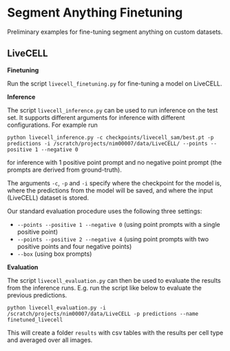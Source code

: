 # Segment Anything Finetuning

Preliminary examples for fine-tuning segment anything on custom datasets.

## LiveCELL

**Finetuning**

Run the script `livecell_finetuning.py` for fine-tuning a model on LiveCELL.

**Inference**

The script `livecell_inference.py` can be used to run inference on the test set. It supports different arguments for inference with different configurations.
For example run
```
python livecell_inference.py -c checkpoints/livecell_sam/best.pt -p predictions -i /scratch/projects/nim00007/data/LiveCELL/ --points --positive 1 --negative 0
```
for inference with 1 positive point prompt and no negative point prompt (the prompts are derived from ground-truth).

The arguments `-c`, `-p` and `-i` specify where the checkpoint for the model is, where the predictions from the model will be saved, and where the input (LiveCELL) dataset is stored.

Our standard evaluation procedure uses the following three settings:
- `--points --positive 1 --negative 0` (using point prompts with a single positive point)
- `--points --positive 2 --negative 4` (using point prompts with two positive points and four negative points)
- `--box` (using box prompts)

**Evaluation**

The script `livecell_evaluation.py` can then be used to evaluate the results from the inference runs.
E.g. run the script like below to evaluate the previous predictions.
```
python livecell_evaluation.py -i /scratch/projects/nim00007/data/LiveCELL -p predictions --name finetuned_livecell
```
This will create a folder `results` with csv tables with the results per cell type and averaged over all images.
